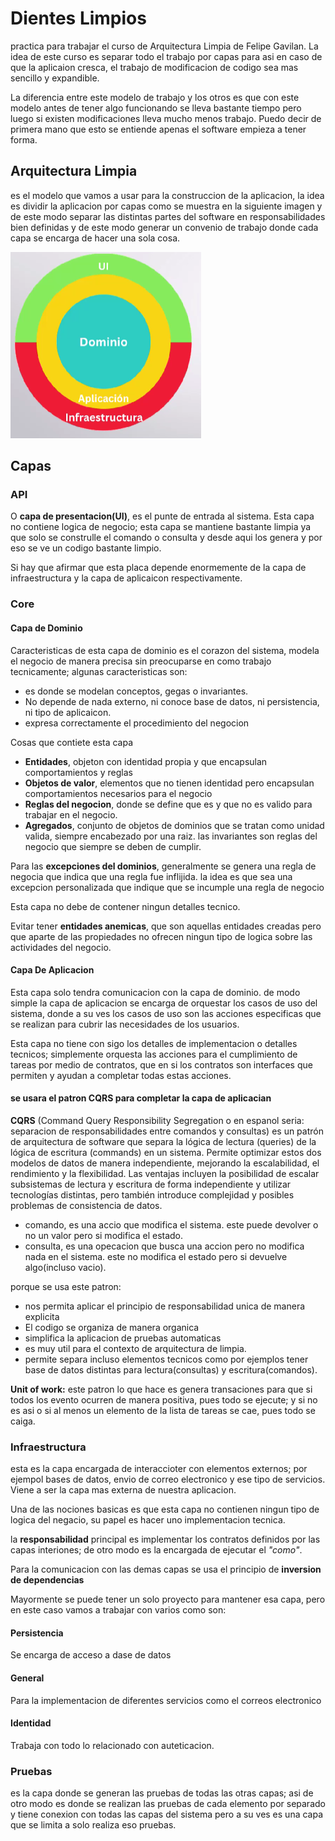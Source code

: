 # Dientes Limpios 


practica para trabajar el curso de Arquitectura Limpia de Felipe Gavilan. La idea de este curso es separar todo el trabajo por capas para asi en caso de que la aplicaion cresca, el trabajo de modificacion de codigo sea mas sencillo y expandible.

La diferencia entre este modelo de trabajo y los otros es que con este modelo antes de tener algo funcionando se lleva bastante tiempo pero luego si existen modificaciones lleva mucho menos trabajo. Puedo decir de primera mano que esto se entiende apenas el software empieza a tener forma.

## Arquitectura Limpia

es el modelo que vamos a usar para la construccion de la aplicacion, la idea es dividir la aplicacion por capas como se muestra en la siguiente imagen y de este modo separar las distintas partes del software en responsabilidades bien definidas y de este modo generar un convenio de trabajo donde cada capa se encarga de hacer una sola cosa.

![Descripcion Arquitectura limpia](/Asserts/ArquitecturaLimpiaModelo.png)


## Capas

### API
O __capa de presentacion(UI)__, es el punte de entrada al sistema. Esta capa no contiene logica de negocio; esta capa se mantiene bastante limpia ya que solo se construlle el comando o consulta y desde aqui los genera y por eso se ve un codigo bastante limpio. 

Si hay que afirmar que esta placa depende enormemente de la capa de infraestructura y la capa de aplicaicon respectivamente.

### Core

#### Capa de Dominio
Caracteristicas de esta capa de dominio es el corazon del sistema, modela el negocio de manera precisa sin preocuparse en como trabajo tecnicamente; algunas caracteristicas son:

* es donde se modelan conceptos, gegas o invariantes.
* No depende de nada externo, ni conoce base de datos, ni persistencia, ni tipo de aplicaicon.
* expresa correctamente el procedimiento del negocion

Cosas que contiete esta capa
* __Entidades__, objeton con identidad propia y que encapsulan comportamientos y reglas
* __Objetos de valor__, elementos que no tienen identidad pero encapsulan comportamientos necesarios para el negocio
* __Reglas del negocion__, donde se define que es y que no es valido para trabajar en el negocio.
* __Agregados__, conjunto de objetos de dominios que se tratan como unidad valida, siempre encabezado por una raiz. las invariantes son reglas del negocio que siempre se deben de cumplir.

Para las __excepciones del dominios__, generalmente se genera una regla de negocia que indica que una regla fue inflijida. la idea es que sea una excepcion personalizada que indique que se incumple una regla de negocio

Esta capa no debe de contener ningun detalles tecnico.

Evitar tener __entidades anemicas__, que son aquellas entidades creadas pero que aparte de las propiedades no ofrecen ningun tipo de logica sobre las actividades del negocio.

#### Capa De Aplicacion

Esta capa solo tendra comunicacion con la capa de dominio. de modo simple la capa de aplicacion se encarga de orquestar los casos de uso del sistema, donde a su ves los casos de uso son las acciones especificas que se realizan para cubrir las necesidades de los usuarios.

Esta capa no tiene con sigo los detalles de implementacion o detalles tecnicos; simplemente orquesta las acciones para el cumplimiento de tareas por medio de contratos, que en si los contratos son interfaces que permiten y ayudan a completar todas estas acciones.

#### se usara el patron CQRS para completar la capa de aplicacian 

 __CQRS__ (Command Query Responsibility Segregation o en espanol seria: separacion de responsabilidades entre comandos y consultas) es un patrón de arquitectura de software que separa la lógica de lectura (queries) de la lógica de escritura (commands) en un sistema. Permite optimizar estos dos modelos de datos de manera independiente, mejorando la escalabilidad, el rendimiento y la flexibilidad. Las ventajas incluyen la posibilidad de escalar subsistemas de lectura y escritura de forma independiente y utilizar tecnologías distintas, pero también introduce complejidad y posibles problemas de consistencia de datos. 
 
 * comando, es una accio que modifica el sistema. este puede devolver o no un valor pero si modifica el estado.
 * consulta, es una opecacion que busca una accion pero no modifica nada en el sistema. este no modifica el estado pero si devuelve algo(incluso vacio).
 
 porque se usa este patron:
- nos permita aplicar el principio de responsabilidad unica de manera explicita
- El codigo se organiza de manera organica
- simplifica la aplicacion de pruebas automaticas
- es muy util para el contexto de arquitectura de limpia.
- permite separa incluso elementos tecnicos como por ejemplos tener base de datos distintas para lectura(consultas) y escritura(comandos).

__Unit of work:__ este patron lo que hace es genera transaciones para que si todos los evento ocurren de manera positiva, pues todo se ejecute; y si no es asi o si al menos un elemento de la lista de tareas se cae, pues todo se caiga.


### Infraestructura

esta es la capa encargada de interaccioter con elementos externos; por ejempol bases de datos, envio de correo electronico y ese tipo de servicios. Viene a ser la capa mas externa de nuestra aplicacion.

Una de las nociones basicas es que esta capa no contienen ningun tipo de logica del negacio, su papel es hacer uno implementacion tecnica.

la **responsabilidad** principal es implementar los contratos definidos por las capas interiones; de otro modo es la encargada de ejecutar el _"como"_.

Para la comunicacion con las demas capas se usa el principio de **inversion de dependencias**

Mayormente se puede tener un solo proyecto para mantener esa capa, pero en este caso vamos a trabajar con varios como son:

#### Persistencia
Se encarga de acceso a dase de datos

#### General
Para la implementacion de diferentes servicios como el correos electronico

#### Identidad
Trabaja con todo lo relacionado con auteticacion.

### Pruebas

es la capa donde se generan las pruebas de todas las otras capas; asi de otro modo es donde se realizan las pruebas de cada elemento por separado y tiene conexion con todas las capas del sistema pero a su ves es una capa que se limita a solo realiza eso pruebas.